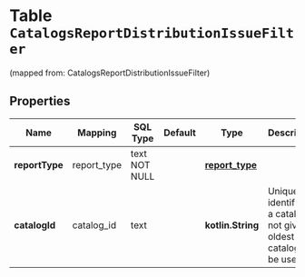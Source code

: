 
# Table `CatalogsReportDistributionIssueFilter`
(mapped from: CatalogsReportDistributionIssueFilter)

## Properties
Name | Mapping | SQL Type | Default | Type | Description | Notes
---- | ------- | -------- | ------- | ---- | ----------- | -----
**reportType** | report_type | text NOT NULL |  | [**report_type**](#ReportType) |  | 
**catalogId** | catalog_id | text |  | **kotlin.String** | Unique identifier of a catalog. If not given, oldest catalog will be used |  [optional]




